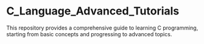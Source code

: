 # C_Language_Advanced_Tutorials
This repository provides a comprehensive guide to learning C programming, starting from basic concepts and progressing to advanced topics.
